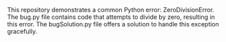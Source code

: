This repository demonstrates a common Python error: ZeroDivisionError. The bug.py file contains code that attempts to divide by zero, resulting in this error. The bugSolution.py file offers a solution to handle this exception gracefully.